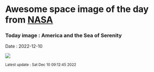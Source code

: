 
# Awesome space image of the day from [NASA](https://api.nasa.gov/)

### Today image : America and the Sea of Serenity
Date : 2022-12-10

![](https://apod.nasa.gov/apod/image/2212/22466-22467anaVantuyne900.jpg)

<small>Latest update : Sat Dec 10 09:12:45 2022</small>
        
